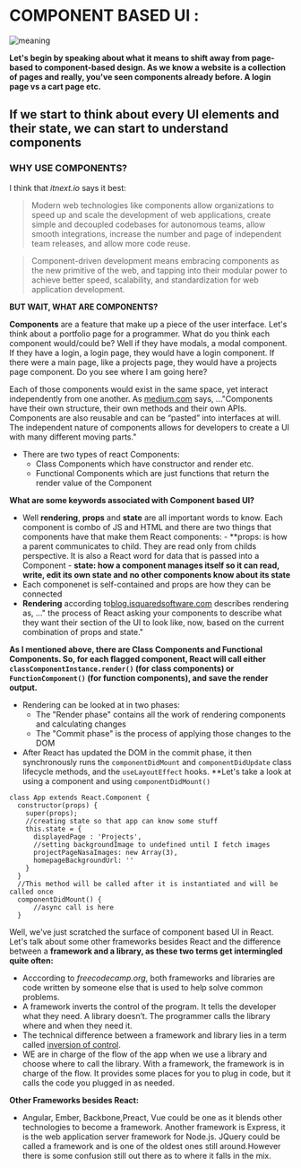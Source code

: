 # COMPONENT BASED UI : 

![meaning](https://media.giphy.com/media/hhIpUr1UTF2JG/giphy.gif)

**Let's begin by speaking about what it means to shift away from page-based to component-based design. As we know a website is a collection of pages and really, you've seen components already before. A login page vs a cart page etc.**

## If we start to think about every UI elements and their state, we can start to understand components

### WHY USE COMPONENTS?

I think that *itnext.io* says it best:
>Modern web technologies like components allow organizations to speed up and scale the development of web applications, create simple and decoupled codebases for autonomous teams, allow smooth integrations, increase the number and page of independent team releases, and allow more code reuse.

>Component-driven development means embracing components as the new primitive of the web, and tapping into their modular power to achieve better speed, scalability, and standardization for web application development.

**BUT WAIT, WHAT ARE COMPONENTS?**

**Components** are a feature that make up a piece of the user interface. Let's think about a portfolio page for a programmer. What do you think each component would/could be? Well if they have modals, a modal component. If they have a login, a login page, they would have a login component. If there were a main page, like a projects page, they would have a projects page component. Do you see where I am going here?

Each of those components would exist in the same space, yet interact independently from one another. 
As [medium.com](https://medium.com/@dan.shapiro1210/understanding-component-based-architecture-3ff48ec0c238) says, ..."Components have their own structure, their own methods and their own APIs. Components are also reusable and can be “pasted” into interfaces at will. The independent nature of components allows for developers to create a UI with many different moving parts."

- There are two types of react Components: 
  - Class Components which have constructor and render etc.
  - Functional Components which are just functions that return the render value of the Component

**What are some keywords associated with Component based UI?**

- Well **rendering**, **props** and **state** are all important words to know. Each component is combo of JS and HTML and there are two things that components have that make them React components:
        - **props: is how a parent communicates to child. They are read only from childs perspective. It is also a React word for data that is passed into a Component
        - **state: how a component manages itself so it can read, write, edit its own state and no other
                components know about its state**
- Each componenet is self-contained and props are how they can be connected
- **Rendering** according to[blog.isquaredsoftware.com](https://blog.isquaredsoftware.com/2020/05/blogged-answers-a-mostly-complete-guide-to-react-rendering-behavior/) describes rendering as, ..." the process of React asking your components to describe what they want their section of the UI to look like, now, based on the current combination of props and state."
  
 **As I mentioned above, there are Class Components and Functional Components. So, for each flagged component, React will call either `classComponentInstance.render()` (for class components) or `FunctionComponent()` (for function components), and save the render output.**


- Rendering can be looked at in two phases:
    - The "Render phase" contains all the work of rendering components and calculating changes
    - The "Commit phase" is the process of applying those changes to the DOM
- After React has updated the DOM in the commit phase, it then synchronously runs the `componentDidMount` and `componentDidUpdate` class lifecycle methods, and the `useLayoutEffect` hooks.
  **Let's take a look at using a component and using `componentDidMount()`

```
class App extends React.Component {
  constructor(props) {
    super(props);
    //creating state so that app can know some stuff
    this.state = {
      displayedPage : 'Projects',
      //setting backgroundImage to undefined until I fetch images
      projectPageNasaImages: new Array(3),
      homepageBackgroundUrl: ''
    }
  }
  //This method will be called after it is instantiated and will be called once
  componentDidMount() {
      //async call is here
  }
```
Well, we've just scratched the surface of component based UI in React. Let's talk about some other frameworks besides React and the difference between a **framework and a library, as these two terms get intermingled quite often:**

- Acccording to *freecodecamp.org*, both frameworks and libraries are code written by someone else that is used to help solve common problems.
- A framework inverts the control of the program. It tells the developer what they need. A library doesn’t. The programmer calls the library where and when they need it.
- The technical difference between a framework and library lies in a term called [inversion of control](https://www.tutorialsteacher.com/ioc/inversion-of-control).
- WE are in charge of the flow of the app when we use a library and choose where to call the library. With a framework, the framework is in charge of the flow. It provides some places for you to plug in code, but it calls the code you plugged in as needed.
  
**Other Frameworks besides React:**
- Angular, Ember, Backbone,Preact, Vue could be one as it blends other technologies to become a framework. Another framework is Express, it is the web application server framework for Node.js. JQuery could be called a framework and is one of the oldest ones still around.However there is some confusion still out there as to where it falls in the mix. 
  